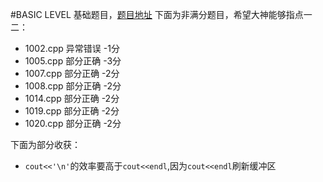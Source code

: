#BASIC LEVEL
基础题目，[题目地址](https://www.patest.cn/contests/pat-b-practise)
下面为非满分题目，希望大神能够指点一二：

 - 1002.cpp  异常错误  -1分
 - 1005.cpp  部分正确  -3分
 - 1007.cpp  部分正确  -2分
 - 1008.cpp  部分正确  -2分
 - 1014.cpp  部分正确  -2分
 - 1019.cpp  部分正确  -2分
 - 1020.cpp  部分正确  -2分

下面为部分收获：
 - `cout<<'\n'`的效率要高于`cout<<endl`,因为`cout<<endl`刷新缓冲区